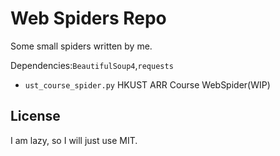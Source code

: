 # Web Spiders Repo

Some small spiders written by me.

Dependencies:`BeautifulSoup4`,`requests`

- `ust_course_spider.py` HKUST ARR Course WebSpider(WIP)
  

## License

I am lazy, so I will just use MIT.